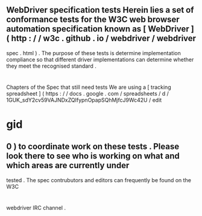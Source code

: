 #
WebDriver
specification
tests
Herein
lies
a
set
of
conformance
tests
for
the
W3C
web
browser
automation
specification
known
as
[
WebDriver
]
(
http
:
/
/
w3c
.
github
.
io
/
webdriver
/
webdriver
-
spec
.
html
)
.
The
purpose
of
these
tests
is
determine
implementation
compliance
so
that
different
driver
implementations
can
determine
whether
they
meet
the
recognised
standard
.
#
#
Chapters
of
the
Spec
that
still
need
tests
We
are
using
a
[
tracking
spreadsheet
]
(
https
:
/
/
docs
.
google
.
com
/
spreadsheets
/
d
/
1GUK_sdY2cv59VAJNDxZQIfypnOpapSQhMjfcJ9Wc42U
/
edit
#
gid
=
0
)
to
coordinate
work
on
these
tests
.
Please
look
there
to
see
who
is
working
on
what
and
which
areas
are
currently
under
-
tested
.
The
spec
contrubutors
and
editors
can
frequently
be
found
on
the
W3C
#
webdriver
IRC
channel
.
